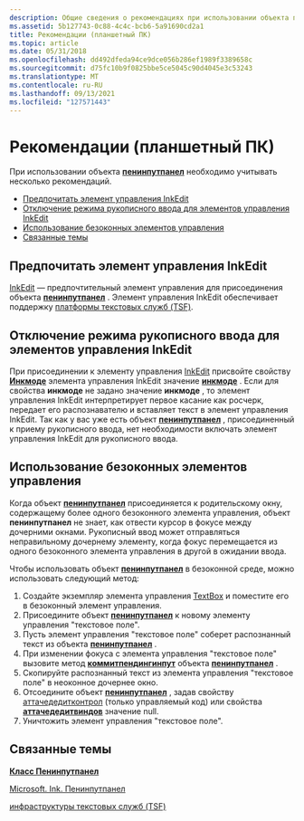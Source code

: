 ```yaml
---
description: Общие сведения о рекомендациях при использовании объекта панели ввода пера.
ms.assetid: 5b127743-0c88-4c4c-bcb6-5a91690cd2a1
title: Рекомендации (планшетный ПК)
ms.topic: article
ms.date: 05/31/2018
ms.openlocfilehash: dd492dfeda94ce9dce056b286ef1989f3389658c
ms.sourcegitcommit: d75fc10b9f0825bbe5ce5045c90d4045e3c53243
ms.translationtype: MT
ms.contentlocale: ru-RU
ms.lasthandoff: 09/13/2021
ms.locfileid: "127571443"
---
```

# <a name="best-practices-tablet-pc"></a>Рекомендации (планшетный ПК)

При использовании объекта [**пенинпутпанел**](peninputpanel-class.md) необходимо учитывать несколько рекомендаций.

-   [Предпочитать элемент управления InkEdit](#prefer-inkedit-control)
-   [Отключение режима рукописного ввода для элементов управления InkEdit](#disable-ink-mode-on-inkedit-controls)
-   [Использование безоконных элементов управления](#using-windowless-controls)
-   [Связанные темы](#related-topics)

## <a name="prefer-inkedit-control"></a>Предпочитать элемент управления InkEdit

[InkEdit](inkedit-control-reference.md) — предпочтительный элемент управления для присоединения объекта [**пенинпутпанел**](peninputpanel-class.md) . Элемент управления InkEdit обеспечивает поддержку [платформы текстовых служб (TSF)](text-services-framework.md).

## <a name="disable-ink-mode-on-inkedit-controls"></a>Отключение режима рукописного ввода для элементов управления InkEdit

При присоединении к элементу управления [InkEdit](inkedit-control-reference.md) присвойте свойству [**Инкмоде**](/windows/desktop/api/inked/nf-inked-iinkedit-get_inkmode) элемента управления InkEdit значение [**инкмоде**](/windows/desktop/api/inked/ne-inked-inkmode) . Если для свойства **инкмоде** не задано значение **инкмоде** , то элемент управления InkEdit интерпретирует первое касание как росчерк, передает его распознавателю и вставляет текст в элемент управления InkEdit. Так как у вас уже есть объект [**пенинпутпанел**](peninputpanel-class.md) , присоединенный к приему рукописного ввода, нет необходимости включать элемент управления InkEdit для рукописного ввода.

## <a name="using-windowless-controls"></a>Использование безоконных элементов управления

Когда объект [**пенинпутпанел**](peninputpanel-class.md) присоединяется к родительскому окну, содержащему более одного безоконного элемента управления, объект **пенинпутпанел** не знает, как отвести курсор в фокусе между дочерними окнами. Рукописный ввод может отправляться неправильному дочернему элементу, когда фокус перемещается из одного безоконного элемента управления в другой в ожидании ввода.

Чтобы использовать объект [**пенинпутпанел**](peninputpanel-class.md) в безоконной среде, можно использовать следующий метод:

1.  Создайте экземпляр элемента управления [TextBox](/dotnet/api/system.windows.forms.textbox?view=netcore-3.1) и поместите его в безоконный элемент управления.
2.  Присоедините объект [**пенинпутпанел**](peninputpanel-class.md) к новому элементу управления "текстовое поле".
3.  Пусть элемент управления "текстовое поле" соберет распознанный текст из объекта [**пенинпутпанел**](peninputpanel-class.md) .
4.  При изменении фокуса с элемента управления "текстовое поле" вызовите метод [**коммитпендингинпут**](/windows/desktop/api/peninputpanel/nf-peninputpanel-ipeninputpanel-commitpendinginput) объекта [**пенинпутпанел**](peninputpanel-class.md) .
5.  Скопируйте распознанный текст из элемента управления "текстовое поле" в неоконное дочернее окно.
6.  Отсоедините объект [**пенинпутпанел**](peninputpanel-class.md) , задав свойству [аттачедедитконтрол](/previous-versions/ms582239(v=vs.100)) (только управляемый код) или свойства [**аттачедедитвиндов**](/windows/desktop/api/peninputpanel/nf-peninputpanel-ipeninputpanel-get_attachededitwindow) значение null.
7.  Уничтожить элемент управления "текстовое поле".

## <a name="related-topics"></a>Связанные темы

<dl> <dt>

[**Класс Пенинпутпанел**](peninputpanel-class.md)
</dt> <dt>

[Microsoft. Ink. Пенинпутпанел](/previous-versions/ms583923(v=vs.100))
</dt> <dt>

[инфраструктуры текстовых служб (TSF)](../tsf/text-services-framework.md)
</dt> </dl>

 

 

